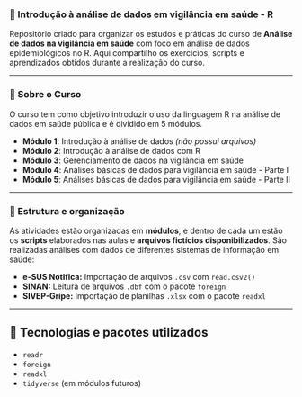 ### 🧪 Introdução à análise de dados em vigilância em saúde - R

Repositório criado para organizar os estudos e práticas do curso de **Análise de dados na vigilância em saúde** com foco em análise de dados epidemiológicos no R. 
Aqui compartilho os exercícios, scripts e aprendizados obtidos durante a realização do curso.

---

### 📘 Sobre o Curso

O curso tem como objetivo introduzir o uso da linguagem R na análise de dados em saúde pública e é dividido em 5 módulos.

- **Módulo 1**: Introdução à análise de dados *(não possui arquivos)*
- **Módulo 2**: Introdução à análise de dados com R
- **Módulo 3**: Gerenciamento de dados na vigilância em saúde
- **Módulo 4**: Análises básicas de dados para vigilância em saúde - Parte I
- **Módulo 5**: Análises básicas de dados para vigilância em saúde - Parte II

---

### 📁 Estrutura e organização

As atividades estão organizadas em **módulos**, e dentro de cada um estão os **scripts** elaborados nas aulas e **arquivos fictícios disponibilizados**.
São realizadas análises com dados de diferentes sistemas de informação em saúde:
- **e-SUS Notifica:** Importação de arquivos `.csv` com `read.csv2()`
- **SINAN:** Leitura de arquivos `.dbf` com o pacote `foreign`
- **SIVEP-Gripe:** Importação de planilhas `.xlsx` com o pacote `readxl`
  
---

## 🧰 Tecnologias e pacotes utilizados

- `readr`
- `foreign`
- `readxl`
- `tidyverse` (em módulos futuros)

